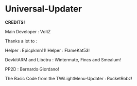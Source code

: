 # Universal-Updater

**CREDITS!**


Main Developer : VoltZ

Thanks a lot to : 

Helper : Epicpkmn11!
Helper : FlameKat53!

DevkitARM and Libctru : Wintermute, Fincs and Smealum!

PP2D : Bernardo Giordano!

The Basic Code from the TWiLightMenu-Updater : RocketRobz!